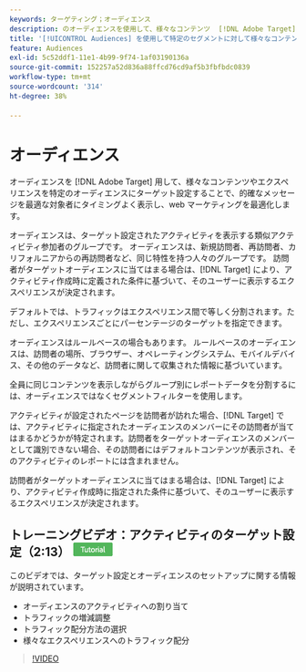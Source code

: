```yaml
---
keywords: ターゲティング；オーディエンス
description: のオーディエンスを使用して、様々なコンテンツ  [!DNL Adobe Target]  エクスペリエンスを特定のオーディエンスにターゲット設定し、web マーケティングの取り組みを最適化する方法を説明します。
title: '[!UICONTROL Audiences] を使用して特定のセグメントに対して様々なコンテンツをターゲットにするにはどうすればよいですか？'
feature: Audiences
exl-id: 5c52ddf1-11e1-4b99-9f74-1af03190136a
source-git-commit: 152257a52d836a88ffcd76cd9af5b3fbfbdc0839
workflow-type: tm+mt
source-wordcount: '314'
ht-degree: 38%

---
```


# オーディエンス

オーディエンスを [!DNL Adobe Target] 用して、様々なコンテンツやエクスペリエンスを特定のオーディエンスにターゲット設定することで、的確なメッセージを最適な対象者にタイミングよく表示し、web マーケティングを最適化します。

オーディエンスは、ターゲット設定されたアクティビティを表示する類似アクティビティ参加者のグループです。 オーディエンスは、新規訪問者、再訪問者、カリフォルニアからの再訪問者など、同じ特性を持つ人々のグループです。 訪問者がターゲットオーディエンスに当てはまる場合は、[!DNL Target] により、アクティビティ作成時に定義された条件に基づいて、そのユーザーに表示するエクスペリエンスが決定されます。

デフォルトでは、トラフィックはエクスペリエンス間で等しく分割されます。ただし、エクスペリエンスごとにパーセンテージのターゲットを指定できます。

オーディエンスはルールベースの場合もあります。 ルールベースのオーディエンスは、訪問者の場所、ブラウザー、オペレーティングシステム、モバイルデバイス、その他のデータなど、訪問者に関して収集された情報に基づいています。

全員に同じコンテンツを表示しながらグループ別にレポートデータを分割するには、オーディエンスではなくセグメントフィルターを使用します。

アクティビティが設定されたページを訪問者が訪れた場合、[!DNL Target] では、アクティビティに指定されたオーディエンスのメンバーにその訪問者が当てはまるかどうかが特定されます。訪問者をターゲットオーディエンスのメンバーとして識別できない場合、その訪問者にはデフォルトコンテンツが表示され、そのアクティビティのレポートには含まれません。

訪問者がターゲットオーディエンスに当てはまる場合は、[!DNL Target] により、アクティビティ作成時に指定された条件に基づいて、そのユーザーに表示するエクスペリエンスが決定されます。

## トレーニングビデオ：アクティビティのターゲット設定（2:13） ![&#x200B; チュートリアルバッジ &#x200B;](/help/main/assets/tutorial.png)

このビデオでは、ターゲット設定とオーディエンスのセットアップに関する情報が説明されています。

* オーディエンスのアクティビティへの割り当て
* トラフィックの増減調整
* トラフィック配分方法の選択
* 様々なエクスペリエンスへのトラフィック配分

>[!VIDEO](https://video.tv.adobe.com/v/17385)
